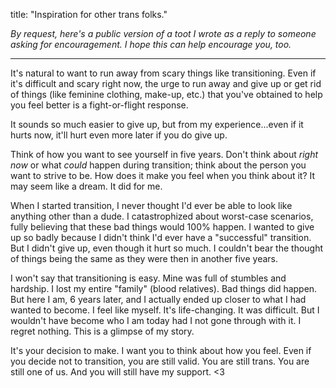 title:  "Inspiration for other trans folks."

*By request, here's a public version of a toot I wrote as a reply to someone asking for encouragement. I hope this can help encourage you, too.*

---

It's natural to want to run away from scary things like transitioning. Even if it's difficult and scary right now, the urge to run away and give up or get rid of things (like feminine clothing, make-up, etc.) that you've obtained to help you feel better is a fight-or-flight response.

It sounds so much easier to give up, but from my experience...even if it hurts now, it'll hurt even more later if you do give up.

Think of how you want to see yourself in five years. Don't think about *right now* or what *could* happen during transition; think about the person you want to strive to be. How does it make you feel when you think about it? It may seem like a dream. It did for me.

When I started transition, I never thought I'd ever be able to look like anything other than a dude. I catastrophized about worst-case scenarios, fully believing that these bad things would 100% happen. I wanted to give up so badly because I didn't think I'd ever have a "successful" transition. But I didn't give up, even though it hurt so much. I couldn't bear the thought of things being the same as they were then in another five years.

I won't say that transitioning is easy. Mine was full of stumbles and hardship. I lost my entire "family" (blood relatives). Bad things did happen. But here I am, 6 years later, and I actually ended up closer to what I had wanted to become. I feel like myself. It's life-changing. It was difficult. But I wouldn't have become who I am today had I not gone through with it. I regret nothing. This is a glimpse of my story.

It's your decision to make. I want you to think about how you feel. Even if you decide not to transition, you are still valid. You are still trans. You are still one of us. And you will still have my support. <3
